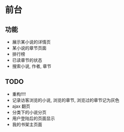 # 前台

## 功能
- 展示某小说的详情页
- 某小说的章节页面
- 排行榜
- 已读章节的状态
- 搜索小说, 作者, 章节


## TODO
- 重构!!!!
- 记录访客浏览的小说, 浏览的章节, 浏览过的章节记为灰色
- ajax 翻页
- 分类下的小说分页
- 用户登陆后的页面显示
- 我的书架主页面